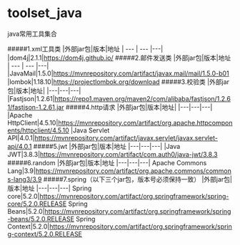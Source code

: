 # toolset_java
java常用工具集合

#####1.xml工具类
|外部jar包|版本|地址
| --- | --- |---|
|dom4j|2.1.1|https://dom4j.github.io/
#####2.邮件发送类
|外部jar包|版本|地址
| --- | --- |---|
|JavaMail|1.5.0|https://mvnrepository.com/artifact/javax.mail/mail/1.5.0-b01
|lombok|1.18.10|https://projectlombok.org/download
#####3.校验类
|外部jar包|版本|地址|
|---|---|---|
|Fastjson|1.2.61|https://repo1.maven.org/maven2/com/alibaba/fastjson/1.2.61/fastjson-1.2.61.jar
#####4.http请求
|外部jar包|版本|地址|
|---|---|---|
|Apache HttpClient|4.5.10|https://mvnrepository.com/artifact/org.apache.httpcomponents/httpclient/4.5.10
|Java Servlet API|4.0.1|https://mvnrepository.com/artifact/javax.servlet/javax.servlet-api/4.0.1
#####5.jwt
|外部jar包|版本|地址
|---|---|---|
|Java JWT|3.8.3|https://mvnrepository.com/artifact/com.auth0/java-jwt/3.8.3
#####6.random
|外部jar包|版本|地址
|---|---|---|
Apache Commons Lang|3.9|https://mvnrepository.com/artifact/org.apache.commons/commons-lang3/3.9
#####7.spring（以下三个jar包，版本号必须保持一致）
|外部jar包|版本|地址
|---|---|---|
Spring core|5.2.0|https://mvnrepository.com/artifact/org.springframework/spring-core/5.2.0.RELEASE
Spring Beans|5.2.0|https://mvnrepository.com/artifact/org.springframework/spring-beans/5.2.0.RELEASE
Spring Context|5.2.0|https://mvnrepository.com/artifact/org.springframework/spring-context/5.2.0.RELEASE